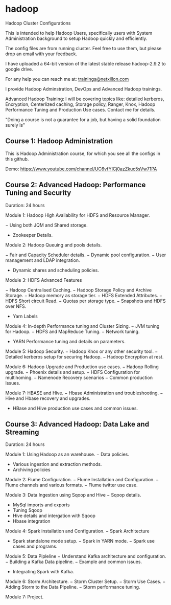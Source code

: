 hadoop
======

Hadoop Cluster Configurations

This is intended to help Hadoop Users, specifically users with System Administration background to setup Hadoop quickly and efficiently. 

The config files are from running cluster. Feel free to use them, but please drop an email with your feedback.

I have uploaded a 64-bit version of the latest stable release hadoop-2.9.2 to google drive.

For any help you can reach me at: trainings@netxillon.com

I provide Hadoop Adminstration, DevOps and Advanced Hadoop trainings.

Advanced Hadoop Training: I will be covering topics like: detailed kerberos, Encryption, Centerlized caching, Storage policy, Ranger, Knox, Hadoop Performance Tuning and Production Use cases. Contact me for details.

 "Doing a course is not a guarantee for a job, but having a solid foundation surely is"
 
 Course 1: Hadoop Administration
 ------------------------------------------------
 
 This is Hadoop Administration course, for which you see all the configs in this github.
 
 Demo: https://www.youtube.com/channel/UC6vfYICj0azZkuc5sVw71PA
 
 
 Course 2: Advanced Hadoop: Performance Tuning and Security
-------------------------------------------------

Duration: 24 hours

Module 1: Hadoop High Availability for HDFS and Resource Manager.

−	Using both JQM and Shared storage.
- Zookeeper Details.

Module 2: Hadoop Queuing and pools details.

−	Fair and Capacity Scheduler details.
−	Dynamic pool configuration.
−	User management and LDAP integration.
- Dynamic shares and scheduling policies.

Module 3: HDFS Advanced Features

−	Hadoop Centralised Caching.
−	Hadoop Storage Policy and Archive Storage.
−	Hadoop memory as storage tier.
−	HDFS Extended Attributes.
−	HDFS Short circuit Read.
−	Quotas per storage type.
−	Snapshots and HDFS over NFS.
- Yarn Labels

Module 4: In-depth Performance tuning and Cluster Sizing. 
−	JVM tuning for Hadoop.
−	HDFS and MapReduce Tuning.
−	Network tuning.
-  YARN Performance tuning and details on parameters.

Module 5: Hadoop Security.
−	Hadoop Knox or any other security tool.
−	Detailed kerberos setup for securing Hadoop.
−	Hadoop Encryption at rest.

Module 6: Hadoop Upgrade and Production use cases.
−	Hadoop Rolling upgrade.
−	Phoenix details and setup.
−	HDFS Configuration for multihoming.
−	Namenode Recovery scenarios
−	Common production Issues.

Module 7: HBASE and Hive.
−	Hbase Administration and troubleshooting.
−	Hive and Hbase recovery and upgrades.
-  HBase and Hive production use cases and common issues.

Course 3: Advanced Hadoop: Data Lake and Streaming
-----------------------------------------------------------------

Duration: 24 hours

Module 1: Using Hadoop as an warehouse. 
−	Data policies.
-  Various ingestion and extraction methods.
-  Archiving policies

Module 2: Flume Configuration.
−	Flume Installation and Configuration.
−	Flume channels and various formats.
−	Flume twitter use case. 

Module 3: Data Ingestion using Sqoop and Hive
−	Sqoop details.
-  MySql imports and exports
-  Tuning Sqoop
-  Hive details and intergation with Sqoop
-  Hbase integration
 
Module 4: Spark installation and Configuration. 
−	Spark Architecture
-  Spark standalone mode setup.
−	Spark in YARN mode.
−	Spark use cases and programs.

Module 5: Data Pipleline
−	Understand Kafka architecture and configuration.
−	Building a Kafka Data pipeline.
−	Example and common issues.
-  Integrating Spark with Kafka.

Module 6: Storm Architecture.
−	Storm Cluster Setup.
−	Storm Use Cases.
−	Adding Storm to the Data Pipeline.
−	Storm performance tuning.

Module 7: Project.


